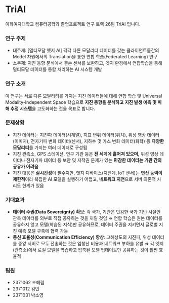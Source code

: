 # TriAI

이화여자대학교 컴퓨터공학과 졸업프로젝트 연구 트랙 26팀 TriAI 입니다.

### 연구 주제

- 대주제: [멀티모달 엣지 AI] 각각 다른 모달리티 데이터를 갖는 클라이언트들간의 Model 차원에서의 Translation을 통한 연합 학습(Federated Learning) 연구
- 소주제: 지진 동향 분석에서 결손 센서를 보완하고, 엣지 환경에서 연합학습을 통해 멀티모달 데이터를 통합 처리하는 AI 시스템 개발

### 연구 소개

이 연구는 서로 다른 모달리티를 가지는 지진 데이터들에 대해 연합 학습 및 Universal Modality-Independent Space 학습으로 **지진 동향을 분석하고**  **지진 발생 예측 및 피해 추정 시스템**을 고도화하는 것을 목표로 합니다.

### 문제상황

- 지진 데이터는 지진파 데이터(시계열), 지표 변위 데이터(위치), 위성 영상 데이터(이미지), 전자기파 변화 데이터(센서), 지하수 및 가스 변화 데이터(화학) 등 **다양한 모달리티**를 가지는 여러 데이터로 구성됨
- 지진 관측소, GPS 스테이션, 연구 기관 등은 **전 세계에 흩어져 있으며,** 위성 영상 데이터나 전자기파 데이터 등 보안 및 저작권 문제가 있는 **민감한 데이터는 기관 간의 공유가 어려움**
- 지진 대응은 **실시간성**이 필수지만, 엣지 디바이스(지진계, IoT 센서)는 **연산 능력이 제한적**이라 복잡한 AI 모델을 실행하기 어렵고, **네트워크 지연**으로 서버 의존적 처리도 한계가 있음

### 기대효과

- **데이터 주권(Data Sovereignty) 확보**: 각 국가, 기관은 민감한 국가 기반 시설인 관측 데이터를 외부로 직접 공유하는 것을 꺼릴 것임 ⇒ 연합 학습은 원본 데이터를 공유하지 않고 모델(학습된 지식)만 공유하므로, 데이터 주권을 지키면서 글로벌 지진 예측 모델 구축에 협력 가능
- **통신 효율성(Communication Efficiency) 향상**: 고해상도의 지진파, 위성 데이터를 중앙 서버로 모두 전송하는 것은 엄청난 비용과 네트워크 부하를 유발 ⇒ 각 엣지(관측소)에서 로컬 모델을 학습하고 압축된 모델 업데이트만 공유하는 것이 훨씬 효율적

### 팀원

- 2371062 조혜림
- 2371012 김민
- 2371031 박소영
